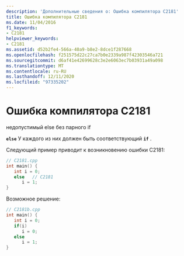 ```yaml
---
description: 'Дополнительные сведения о: Ошибка компилятора C2181'
title: Ошибка компилятора C2181
ms.date: 11/04/2016
f1_keywords:
- C2181
helpviewer_keywords:
- C2181
ms.assetid: d52b2fe4-566a-40a9-b8e2-8dce1f287668
ms.openlocfilehash: f251575d22c27ca7b0e2339a987f42303546a721
ms.sourcegitcommit: d6af41e42699628c3e2e6063ec7b03931a49a098
ms.translationtype: MT
ms.contentlocale: ru-RU
ms.lasthandoff: 12/11/2020
ms.locfileid: "97335202"
---
```

# <a name="compiler-error-c2181"></a>Ошибка компилятора C2181

недопустимый else без парного if

**`else`** У каждого из них должен быть соответствующий **`if`** .

Следующий пример приводит к возникновению ошибки C2181:

```cpp
// C2181.cpp
int main() {
   int i = 0;
   else   // C2181
      i = 1;
}
```

Возможное решение:

```cpp
// C2181b.cpp
int main() {
   int i = 0;
   if(i)
      i = 0;
   else
      i = 1;
}
```
